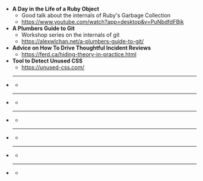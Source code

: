 - **A Day in the Life of a Ruby Object**
  - Good talk about the internals of Ruby's Garbage Collection
  - https://www.youtube.com/watch?app=desktop&v=PuNbdfdFBjk
- **A Plumbers Guide to Git**
  - Workshop series on the internals of git 
  - https://alexwlchan.net/a-plumbers-guide-to-git/
- **Advice on How To Drive Thoughtful Incident Reviews**
  - https://ferd.ca/hiding-theory-in-practice.html
- **Tool to Detect Unused CSS**
  - https://unused-css.com/
- ****
  - 
- ****
  - 
- ****
  - 
- ****
  - 
- ****
  - 
- ****
  - 